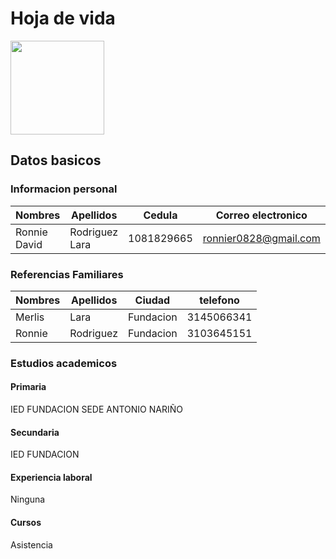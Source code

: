# Hoja de vida

<img src = "img / Cap4.png" width = "150">

## Datos basicos 

### Informacion personal

|Nombres | Apellidos | Cedula | Correo electronico | telefono | Ciudad | Direccion |
| --- | --- | --- | --- | --- | --- | --- | 
|Ronnie David | Rodriguez Lara | 1081829665 | ronnier0828@gmail.com | 3005284344 | Fundacion | Calle 20 No. 8-56|

### Referencias Familiares

|Nombres | Apellidos | Ciudad | telefono |
| --- | --- | --- | --- |
|Merlis | Lara | Fundacion | 3145066341 |
|Ronnie | Rodriguez | Fundacion | 3103645151 |

### Estudios academicos

#### Primaria

IED FUNDACION SEDE ANTONIO NARIÑO

#### Secundaria

IED FUNDACION

#### Experiencia laboral

Ninguna

#### Cursos

Asistencia 